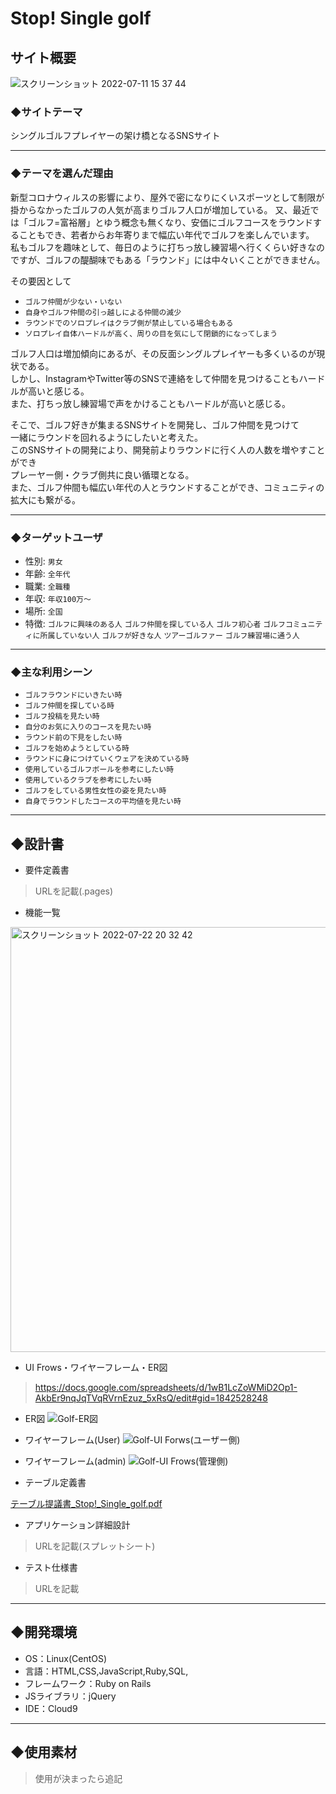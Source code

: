 # Stop! Single golf

## サイト概要
![スクリーンショット 2022-07-11 15 37 44](https://user-images.githubusercontent.com/105344687/178203563-71b267fb-6a14-4c5c-a5ff-3b26e6fb2e15.png)
### ◆サイトテーマ
シングルゴルフプレイヤーの架け橋となるSNSサイト

***
### ◆テーマを選んだ理由
新型コロナウィルスの影響により、屋外で密になりにくいスポーツとして制限が掛からなかったゴルフの人気が高まりゴルフ人口が増加している。
又、最近では「ゴルフ=富裕層」とゆう概念も無くなり、安価にゴルフコースをラウンドすることもでき、若者からお年寄りまで幅広い年代でゴルフを楽しんでいます。  
私もゴルフを趣味として、毎日のように打ちっ放し練習場へ行くくらい好きなのですが、ゴルフの醍醐味でもある「ラウンド」には中々いくことができません。 

その要因として  
* `ゴルフ仲間が少ない・いない`
* `自身やゴルフ仲間の引っ越しによる仲間の減少`
* `ラウンドでのソロプレイはクラブ側が禁止している場合もある`
* `ソロプレイ自体ハードルが高く、周りの目を気にして閉鎖的になってしまう`  
 
ゴルフ人口は増加傾向にあるが、その反面シングルプレイヤーも多くいるのが現状である。  
しかし、InstagramやTwitter等のSNSで連絡をして仲間を見つけることもハードルが高いと感じる。  
また、打ちっ放し練習場で声をかけることもハードルが高いと感じる。

そこで、ゴルフ好きが集まるSNSサイトを開発し、ゴルフ仲間を見つけて  
一緒にラウンドを回れるようにしたいと考えた。  
このSNSサイトの開発により、開発前よりラウンドに行く人の人数を増やすことができ  
プレーヤー側・クラブ側共に良い循環となる。  
また、ゴルフ仲間も幅広い年代の人とラウンドすることができ、コミュニティの拡大にも繋がる。

***
### ◆ターゲットユーザ
* 性別: `男女`
* 年齢: `全年代`
* 職業: `全職種`
* 年収: `年収100万〜`
* 場所: `全国`
* 特徴: `ゴルフに興味のある人` `ゴルフ仲間を探している人` `ゴルフ初心者` `ゴルフコミュニティに所属していない人` `ゴルフが好きな人` `ツアーゴルファー` `ゴルフ練習場に通う人`

***
### ◆主な利用シーン
* `ゴルフラウンドにいきたい時`
* `ゴルフ仲間を探している時`
* `ゴルフ投稿を見たい時`
* `自分のお気に入りのコースを見たい時`
* `ラウンド前の下見をしたい時`
* `ゴルフを始めようとしている時`
* `ラウンドに身につけていくウェアを決めている時`
* `使用しているゴルフボールを参考にしたい時`
* `使用しているクラブを参考にしたい時`
* `ゴルフをしている男性女性の姿を見たい時`
* `自身でラウンドしたコースの平均値を見たい時`

***
## ◆設計書
- 要件定義書

> URLを記載(.pages)

- 機能一覧

<img width="680" alt="スクリーンショット 2022-07-22 20 32 42" src="https://user-images.githubusercontent.com/105344687/180430818-d77841d4-4a7e-4545-8c97-a630b359da78.png">

- UI Frows・ワイヤーフレーム・ER図

> https://docs.google.com/spreadsheets/d/1wB1LcZoWMiD2Op1-AkbEr9nqJqTVqRVrnEzuz_5xRsQ/edit#gid=1842528248

* ER図
![Golf-ER図](https://user-images.githubusercontent.com/105344687/180429321-12d6eb74-2365-4596-9a1f-7de2164e1a3b.jpg)

* ワイヤーフレーム(User)
![Golf-UI Forws(ユーザー側)](https://user-images.githubusercontent.com/105344687/180429441-f5c54968-5a09-4460-b592-9ae41a1c4f70.jpg)

* ワイヤーフレーム(admin)
![Golf-UI Frows(管理側)](https://user-images.githubusercontent.com/105344687/180429524-b49087a1-a17a-4f83-a054-486d5d043a63.jpg)


- テーブル定義書

[テーブル提議書_Stop!_Single_golf.pdf](https://github.com/Alexander4649/Stop_Single_Golf/files/9167350/_Stop._Single_golf.pdf)

- アプリケーション詳細設計

> URLを記載(スプレットシート)

- テスト仕様書

> URLを記載

***
## ◆開発環境
- OS：Linux(CentOS)
- 言語：HTML,CSS,JavaScript,Ruby,SQL,
- フレームワーク：Ruby on Rails
- JSライブラリ：jQuery
- IDE：Cloud9

***
## ◆使用素材
> 使用が決まったら追記